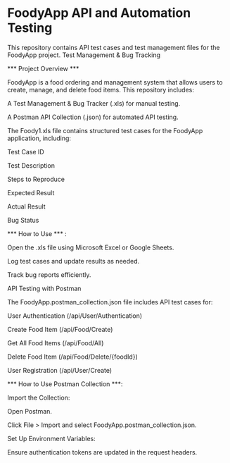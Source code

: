 # FoodyApp API and Automation Testing
This repository contains API test cases and test management files for the FoodyApp project.
Test Management & Bug Tracking

*** Project Overview ***

FoodyApp is a food ordering and management system that allows users to create, manage, and delete food items. This repository includes:

A Test Management & Bug Tracker (.xls) for manual testing.

A Postman API Collection (.json) for automated API testing.

The Foody1.xls file contains structured test cases for the FoodyApp application, including:

Test Case ID

Test Description

Steps to Reproduce

Expected Result

Actual Result

Bug Status

*** How to Use *** :

Open the .xls file using Microsoft Excel or Google Sheets.

Log test cases and update results as needed.

Track bug reports efficiently.

API Testing with Postman

The FoodyApp.postman_collection.json file includes API test cases for:

User Authentication (/api/User/Authentication)

Create Food Item (/api/Food/Create)

Get All Food Items (/api/Food/All)

Delete Food Item (/api/Food/Delete/{foodId})

User Registration (/api/User/Create)

*** How to Use Postman Collection ***:

Import the Collection:

Open Postman.

Click File > Import and select FoodyApp.postman_collection.json.

Set Up Environment Variables:

Ensure authentication tokens are updated in the request headers.
